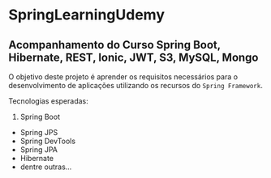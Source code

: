 # SpringLearningUdemy

## Acompanhamento do Curso Spring Boot, Hibernate, REST, Ionic, JWT, S3, MySQL, Mongo

O objetivo deste projeto é aprender os requisitos necessários para o desenvolvimento de aplicações utilizando os recursos do `Spring Framework`.

Tecnologias esperadas:  
1. Spring Boot
* Spring JPS
* Spring DevTools
* Spring JPA
* Hibernate
* dentre outras...
